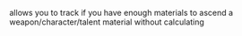 allows you to track if you have enough materials to ascend a weapon/character/talent material without calculating
